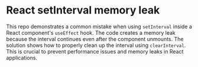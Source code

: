 # React setInterval memory leak
This repo demonstrates a common mistake when using `setInterval` inside a React component's `useEffect` hook.  The code creates a memory leak because the interval continues even after the component unmounts. The solution shows how to properly clean up the interval using `clearInterval`. This is crucial to prevent performance issues and memory leaks in React applications.